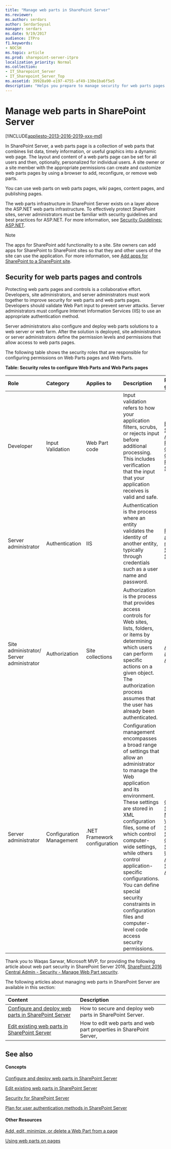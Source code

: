 ```yaml
---
title: "Manage web parts in SharePoint Server"
ms.reviewer: 
ms.author: serdars
author: SerdarSoysal
manager: serdars
ms.date: 9/19/2017
audience: ITPro
f1.keywords:
- NOCSH
ms.topic: article
ms.prod: sharepoint-server-itpro
localization_priority: Normal
ms.collection:
- IT_Sharepoint_Server
- IT_Sharepoint_Server_Top
ms.assetid: 39928a90-e197-4755-af49-130e1ba6f5e5
description: "Helps you prepare to manage security for web parts pages and controls that are used with SharePoint Server."
---
```


# Manage web parts in SharePoint Server

[!INCLUDE[appliesto-2013-2016-2019-xxx-md](../includes/appliesto-2013-2016-2019-xxx-md.md)]
  
In SharePoint Server, a web parts page is a collection of web parts that combines list data, timely information, or useful graphics into a dynamic web page. The layout and content of a web parts page can be set for all users and then, optionally, personalized for individual users. A site owner or a site member with the appropriate permissions can create and customize web parts pages by using a browser to add, reconfigure, or remove web parts.
  
You can use web parts on web parts pages, wiki pages, content pages, and publishing pages.
  
The web parts infrastructure in SharePoint Server exists on a layer above the ASP.NET web parts infrastructure. To effectively protect SharePoint sites, server administrators must be familiar with security guidelines and best practices for ASP.NET. For more information, see [Security Guidelines: ASP.NET](https://go.microsoft.com/fwlink/p/?LinkId=103423).
  
> [!NOTE]
> The apps for SharePoint add functionality to a site. Site owners can add apps for SharePoint to SharePoint sites so that they and other users of the site can use the application. For more information, see [Add apps for SharePoint to a SharePoint site](../administration/add-apps-for-sharepoint-to-a-sharepoint-site.md). 
  
## Security for web parts pages and controls

Protecting web parts pages and controls is a collaborative effort. Developers, site administrators, and server administrators must work together to improve security for web parts and web parts pages. Developers should validate Web Part input to prevent server attacks. Server administrators must configure Internet Information Services (IIS) to use an appropriate authentication method. 
  
Server administrators also configure and deploy web parts solutions to a web server or web farm. After the solution is deployed, site administrators or server administrators define the permission levels and permissions that allow access to web parts pages.
  
The following table shows the security roles that are responsible for configuring permissions on Web Parts pages and Web Parts.
  
**Table: Security roles to configure Web Parts and Web Parts pages**

|**Role**|**Category**|**Applies to**|**Description**|**Recommended guidelines**|
|:-----|:-----|:-----|:-----|:-----|
|Developer  <br/> |Input Validation  <br/> |Web Part code  <br/> |Input validation refers to how your application filters, scrubs, or rejects input before additional processing. This includes verification that the input that your application receives is valid and safe.  <br/> |[Building Secure ASP.NET Pages and Controls](https://go.microsoft.com/fwlink/p/?LinkId=103424) <br/> [Creating Web Parts For SharePoint](https://go.microsoft.com/fwlink/p/?LinkId=274097) <br/> |
|Server administrator  <br/> |Authentication  <br/> |IIS  <br/> |Authentication is the process where an entity validates the identity of another entity, typically through credentials such as a user name and password.  <br/> |[Plan for user authentication methods in SharePoint Server](../security-for-sharepoint-server/plan-user-authentication.md) <br/> |
|Site administrator/ Server administrator  <br/> |Authorization  <br/> |Site collections  <br/> |Authorization is the process that provides access controls for Web sites, lists, folders, or items by determining which users can perform specific actions on a given object. The authorization process assumes that the user has already been authenticated.  <br/> |[Authorization and Authentication](https://go.microsoft.com/fwlink/p/?LinkId=103428) <br/> |
|Server administrator  <br/> |Configuration Management  <br/> |.NET Framework configuration  <br/> |Configuration management encompasses a broad range of settings that allow an administrator to manage the Web application and its environment. These settings are stored in XML configuration files, some of which control computer-wide settings, while others control application-specific configurations. You can define special security constraints in configuration files and computer-level code access security permissions.  <br/> |[Code Access Security](https://go.microsoft.com/fwlink/p/?LinkId=274098) <br/> [Microsoft Windows SharePoint Services and Code Access Security](https://go.microsoft.com/fwlink/p/?LinkId=103436) <br/> [Using Code Access Security with ASP.NET](https://go.microsoft.com/fwlink/p/?LinkId=103438) <br/> |
   
Thank you to Waqas Sarwar, Microsoft MVP, for providing the following article about web part security in SharePoint Server 2016, [SharePoint 2016 Central Admin - Security - Manage Web Part security](https://krossfarm.com/?p=1483).
  
The following articles about managing web parts in SharePoint Server are available in this section:
  
|**Content**|**Description**|
|:-----|:-----|
|[Configure and deploy web parts in SharePoint Server](configure-and-deploy-web-parts.md) <br/> |How to secure and deploy web parts in SharePoint Server.  <br/> |
|[Edit existing web parts in SharePoint Server](edit-existing-web-parts-in-sharepoint.md) <br/> |How to edit web parts and web part properties in SharePoint Server,  <br/> |
   
## See also

#### Concepts

[Configure and deploy web parts in SharePoint Server](configure-and-deploy-web-parts.md)
  
[Edit existing web parts in SharePoint Server](edit-existing-web-parts-in-sharepoint.md)
  
[Security for SharePoint Server](../security-for-sharepoint-server/security-for-sharepoint-server.md)
  
[Plan for user authentication methods in SharePoint Server](../security-for-sharepoint-server/plan-user-authentication.md)
#### Other Resources

[Add, edit, minimize, or delete a Web Part from a page](https://support.office.com/article/362b1684-ad95-4a53-b826-443d8d9bdee0)
  
[Using web parts on pages](https://support.office.com/article/336e8e92-3e2d-4298-ae01-d404bbe751e0)

